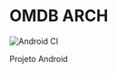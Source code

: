 # OMDB ARCH

![Android CI](https://github.com/rafaelmeteoro/omdb-arch/workflows/Android%20CI/badge.svg?branch=develop&event=pull_request)

Projeto Android